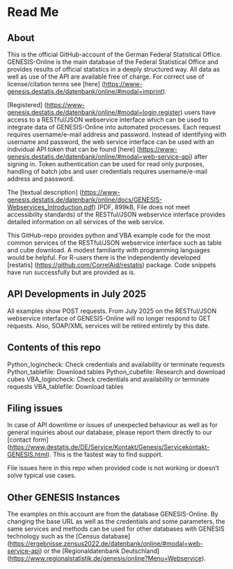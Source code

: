 # Read Me
## About
This is the official GitHub-account of the German Federal Statistical Office. GENESIS-Online is the main database of the Federal Statistical Office and provides results of official statistics in a deeply structured way. All data as well as use of the API are available free of charge. For correct use of license/citation terms see [here] (https://www-genesis.destatis.de/datenbank/online/#modal=imprint).

[Registered] (https://www-genesis.destatis.de/datenbank/online/#modal=login,register) users have access to a RESTful/JSON webservice interface which can be used to integrate data of GENESIS-Online into automated processes. Each request requires username/e-mail address and password. Instead of identifying with username and password, the web service interface can be used with an individual API token that can be found [here] (https://www-genesis.destatis.de/datenbank/online/#modal=web-service-api) after signing in. Token authentication can be used for read only purposes, handling of batch jobs and user credentials requires username/e-mail address and password.

The [textual description] (https://www-genesis.destatis.de/datenbank/online/docs/GENESIS-Webservices_Introduction.pdf) (PDF, 899kB, File does not meet accessibility standards) of the RESTful/JSON webservice interface provides detailed information on all services of the web service.

This GitHub-repo provides python and VBA example code for the most common services of the RESTful/JSON webservice interface such as table and cube download. A modest familiarity with programming languages would be helpful. For R-users there is the independently developed [restatis] (https://github.com/CorrelAid/restatis) package. Code snippets have run successfully but are provided as is.

## API Developments in July 2025
All examples show POST requests. From July 2025 on the RESTful/JSON webservice interface of GENESIS-Online will no longer respond to GET requests. Also, SOAP/XML services will be retired entirely by this date.

## Contents of this repo
Python_logincheck: Check credentials and availability or terminate requests
Python_tablefile: Download tables
Python_cubefile: Research and download cubes
VBA_logincheck: Check credentials and availability or terminate requests
VBA_tablefile: Download tables

## Filing issues
In case of API downtime or issues of unexpected behaviour as well as for general inquiries about our database, please report them directly to our [contact form] (https://www.destatis.de/DE/Service/Kontakt/Genesis/Servicekontakt-GENESIS.html). This is the fastest way to find support. 

File issues here in this repo when provided code is not working or doesn’t solve typical use cases. 

## Other GENESIS Instances
The examples on this account are from the database GENESIS-Online. By changing the base URL as well as the credentials and some parameters, the same services and methods can be used for other databases with GENESIS technology such as the [Census database] (https://ergebnisse.zensus2022.de/datenbank/online/#modal=web-service-api) or the [Regionaldatenbank Deutschland] (https://www.regionalstatistik.de/genesis/online?Menu=Webservice).
